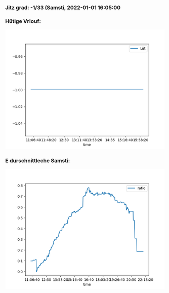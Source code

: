 ### Jitz grad: -1/33 (Samsti, 2022-01-01 16:05:00

### Hütige Vrlouf:
![Graph](Today.png)

### E durschnittleche Samsti:
![Graph](Samsti.png)